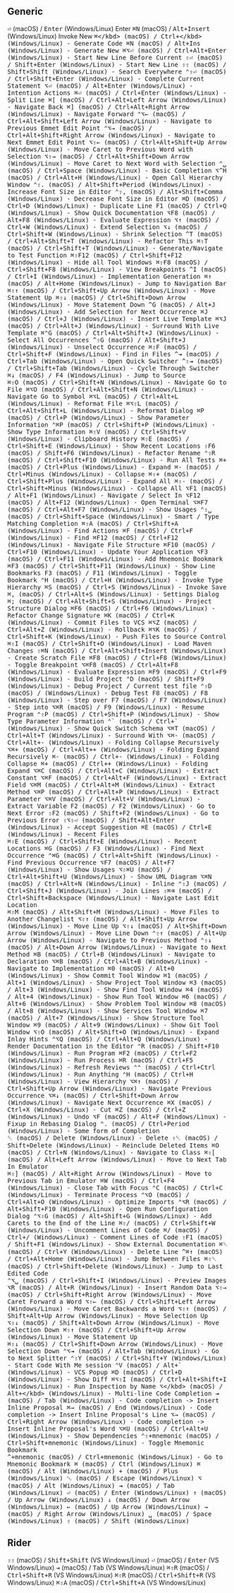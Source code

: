 ## Generic

<kbd>⏎</kbd> (macOS) / <kbd>Enter</kbd> (Windows/Linux) Enter
<kbd>⌘N</kbd> (macOS) / <kbd>Alt+Insert</kbd> (Windows/Linux) Invoke New
<kbd>⌘\</kbd> (macOS) / <kbd>Ctrl+\</kbd> (Windows/Linux)                       - Generate Code
<kbd>⌘N</kbd> (macOS) / <kbd>Alt+Ins</kbd> (Windows/Linux)                      - Generate New
<kbd>⌘⌥⏎</kbd> (macOS) / <kbd>Ctrl+Alt+Enter</kbd> (Windows/Linux)              - Start New Line Before Current
<kbd>⇧⏎</kbd> (macOS) / <kbd>Shift+Enter</kbd> (Windows/Linux)                  - Start New Line
<kbd>⇧⇧</kbd> (macOS) / <kbd>Shift+Shift</kbd> (Windows/Linux)                  - Search Everywhere
<kbd>⌃⇧⏎</kbd> (macOS) / <kbd>Ctrl+Shift+Enter</kbd> (Windows/Linux)            - Complete Current Statement
<kbd>⌥⏎</kbd> (macOS) / <kbd>Alt+Enter</kbd> (Windows/Linux)                    - Intention Actions
<kbd>⌘⏎</kbd> (macOS) / <kbd>Ctrl+Enter</kbd> (Windows/Linux)                   - Split Line
<kbd>⌘\[</kbd> (macOS) / <kbd>Ctrl+Alt+Left Arrow</kbd> (Windows/Linux)         - Navigate Back
<kbd>⌘\]</kbd> (macOS) / <kbd>Ctrl+Alt+Right Arrow</kbd> (Windows/Linux)        - Navigate Forward
<kbd>⌃⌥←</kbd> (macOS) / <kbd>Ctrl+Alt+Shift+Left Arrow</kbd> (Windows/Linux)   - Navigate to Previous Emmet Edit Point
<kbd>⌃⌥→</kbd> (macOS) / <kbd>Ctrl+Alt+Shift+Right Arrow</kbd> (Windows/Linux)  - Navigate to Next Emmet Edit Point
<kbd>⌥⇧←</kbd> (macOS) / <kbd>Ctrl+Alt+Shift+Up Arrow</kbd> (Windows/Linux)     - Move Caret to Previous Word with Selection
<kbd>⌥⇧→</kbd> (macOS) / <kbd>Ctrl+Alt+Shift+Down Arrow</kbd> (Windows/Linux)   - Move Caret to Next Word with Selection
<kbd>⌃␣</kbd> (macOS) / <kbd>Ctrl+Space</kbd> (Windows/Linux)                   - Basic Completion
<kbd>⌥^H</kbd> (macOS) / <kbd>Ctrl+Alt+H</kbd> (Windows/Linux)                  - Open Call Hierarchy Window
<kbd>⌃⇧.</kbd> (macOS) / <kbd>Alt+Shift+Period</kbd> (Windows/Linux)            - Increase Font Size in Editor
<kbd>⌃⇧,</kbd> (macOS) / <kbd>Alt+Shift+Comma</kbd> (Windows/Linux)             - Decrease Font Size in Editor
<kbd>⌘D</kbd> (macOS) / <kbd>Ctrl+D</kbd> (Windows/Linux)                       - Duplicate Line
<kbd>F1</kbd> (macOS) / <kbd>Ctrl+Q</kbd> (Windows/Linux)                       - Show Quick Documentation
<kbd>⌥F8</kbd> (macOS) / <kbd>Alt+F8</kbd> (Windows/Linux)                      - Evaluate Expression
<kbd>⌥↑</kbd> (macOS) / <kbd>Ctrl+W</kbd> (Windows/Linux)                       - Extend Selection
<kbd>⌥↓</kbd> (macOS) / <kbd>Ctrl+Shift+W</kbd> (Windows/Linux)                 - Shrink Selection
<kbd>^T</kbd> (macOS) / <kbd>Ctrl+Alt+Shift+T</kbd> (Windows/Linux)             - Refactor This
<kbd>⌘⇧T</kbd> (macOS) / <kbd>Ctrl+Shift+T</kbd> (Windows/Linux)                - Generate/Navigate to Test Function
<kbd>⌘⇧F12</kbd> (macOS) / <kbd>Ctrl+Shift+F12 (Windows/Linux)</kbd>            - Hide all Tool Windows
<kbd>⌘⇧F8</kbd> (macOS) / <kbd>Ctrl+Shift+F8 (Windows/Linux)</kbd>              - View Breakpoints
<kbd>^I</kbd> (macOS) / <kbd>Ctrl+I (Windows/Linux)</kbd>                       - Implementation Generation
<kbd>⌘↑</kbd> (macOS) / <kbd>Alt+Home</kbd> (Windows/Linux)                     - Jump to Navigation Bar
<kbd>⌘⇧↑</kbd> (macOS) / <kbd>Ctrl+Shift+Up Arrow</kbd> (Windows/Linux)         - Move Statement Up
<kbd>⌘⇧↓</kbd> (macOS) / <kbd>Ctrl+Shift+Down Arrow</kbd> (Windows/Linux)       - Move Statement Down
<kbd>^G</kbd> (macOS) / <kbd>Alt+J</kbd> (Windows/Linux)                        - Add Selection for Next Occurrence
<kbd>⌘J</kbd> (macOS) / <kbd>Ctrl+J</kbd> (Windows/Linux)                       - Insert Live Template
<kbd>⌘⌥J</kbd> (macOS) / <kbd>Ctrl+Alt+J</kbd> (Windows/Linux)                  - Surround With Live Template
<kbd>⌘⌃G</kbd> (macOS) / <kbd>Ctrl+Alt+Shift+J</kbd> (Windows/Linux)            - Select All Occurrences
<kbd>^⇧G</kbd> (macOS) / <kbd>Alt+Shift+J</kbd> (Windows/Linux)                 - Unselect Occurrence
<kbd>⌘⇧F</kbd> (macOS) / <kbd>Ctrl+Shift+F</kbd> (Windows/Linux)                - Find in Files
<kbd>^⇥</kbd> (macOS) / <kbd>Ctrl+Tab</kbd> (Windows/Linux)                     - Open Quick Switcher
<kbd>^⇧⇥</kbd> (macOS) / <kbd>Ctrl+Shift+Tab</kbd> (Windows/Linux)              - Cycle Through Switcher
<kbd>⌘↓</kbd> (macOS) / <kbd>F4</kbd> (Windows/Linux)                           - Jump to Source                           
<kbd>⌘⇧O</kbd> (macOS) / <kbd>Ctrl+Shift+N</kbd> (Windows/Linux)                - Navigate Go to File
<kbd>⌘⌥O</kbd> (macOS) / <kbd>Ctrl+Alt+Shift+N</kbd> (Windows/Linux)            - Navigate Go to Symbol
<kbd>⌘⌥L</kbd> (macOS) / <kbd>Ctrl+Alt+L</kbd> (Windows/Linux)                  - Reformat File
<kbd>⌘⌥⇧L</kbd> (macOS) / <kbd>Ctrl+Alt+Shift+L</kbd> (Windows/Linux)           - Reformat Dialog
<kbd>⌘P</kbd> (macOS) / <kbd>Ctrl+P</kbd> (Windows/Linux)                       - Show Parameter Information
<kbd>⌃⌘P</kbd> (macOS) / <kbd>Ctrl+Shift+P</kbd> (Windows/Linux)                - Show Type Information
<kbd>⌘⇧V</kbd> (macOS) / <kbd>Ctrl+Shift+V</kbd> (Windows/Linux)                - Clipboard History
<kbd>⌘⇧E</kbd> (macOS) / <kbd>Ctrl+Shift+E</kbd> (Windows/Linux)                - Show Recent Locations
<kbd>⇧F6</kbd> (macOS) / <kbd>Shift+F6</kbd> (Windows/Linux)                    - Refactor Rename
<kbd>⌃⇧R</kbd> (macOS) / <kbd>Ctrl+Shift+F10</kbd> (Windows/Linux)              - Run All Tests
<kbd>⌘+</kbd> (macOS) / <kbd>Ctrl+Plus</kbd> (Windows/Linux)                    - Expand
<kbd>⌘-</kbd> (macOS) / <kbd>Ctrl+Minus</kbd> (Windows/Linux)                   - Collapse
<kbd>⌘⇧+</kbd> (macOS) / <kbd>Ctrl+Shift+Plus</kbd> (Windows/Linux)             - Expand All
<kbd>⌘⇧-</kbd> (macOS) / <kbd>Ctrl+Shift+Minus</kbd> (Windows/Linux)            - Collapse All
<kbd>⌥F1</kbd> (macOS) / <kbd>Alt+F1</kbd> (Windows/Linux)                      - Navigate / Select In
<kbd>⌥F12</kbd> (macOS) / <kbd>Alt+F12</kbd> (Windows/Linux)                    - Open Terminal
<kbd>⌥⌘F7</kbd> (macOS) / <kbd>Ctrl+Alt+F7</kbd> (Windows/Linux)                - Show Usages
<kbd>⌃⇧␣</kbd> (macOS) / <kbd>Ctrl+Shift+Space</kbd> (Windows/Linux)            - Smart / Type Matching Completion
<kbd>⌘⇧A</kbd> (macOS) / <kbd>Ctrl+Shift+A</kbd> (Windows/Linux)                - Find Actions
<kbd>⌘F</kbd> (macOS) / <kbd>Ctrl+F</kbd> (Windows/Linux)                       - Find
<kbd>⌘F12</kbd> (macOS) / <kbd>Ctrl+F12</kbd> (Windows/Linux)                   - Navigate File Structure
<kbd>⌘F10</kbd> (macOS) / <kbd>Ctrl+F10</kbd> (Windows/Linux)                   - Update Your Application
<kbd>⌥F3</kbd> (macOS) / <kbd>Ctrl+F11</kbd> (Windows/Linux)                    - Add Mnemonic Bookmark
<kbd>⌘F3</kbd> (macOS) / <kbd>Ctrl+Shift+F11</kbd> (Windows/Linux)              - Show Line Bookmarks
<kbd>F3</kbd> (macOS) / <kbd>F11</kbd> (Windows/Linux)                          - Toggle Bookmark
<kbd>⌃H</kbd> (macOS) / <kbd>Ctrl+H</kbd> (Windows/Linux)                       - Invoke Type Hierarchy
<kbd>⌘S</kbd> (macOS) / <kbd>Ctrl+S</kbd> (Windows/Linux)                       - Invoke Save                       
<kbd>⌘,</kbd> (macOS) / <kbd>Ctrl+Alt+S</kbd> (Windows/Linux)                  - Settings Dialog
<kbd>⌘;</kbd> (macOS) / <kbd>Ctrl+Alt+Shift+S</kbd> (Windows/Linux)             - Project Structure Dialog
<kbd>⌘F6</kbd> (macOS) / <kbd>Ctrl+F6</kbd> (Windows/Linux)                     - Refactor Change Signature
<kbd>⌘K</kbd> (macOS) / <kbd>Ctrl+K</kbd> (Windows/Linux)                       - Commit Files to VCS
<kbd>⌘⌥Z</kbd> (macOS) / <kbd>Ctrl+Alt+Z</kbd> (Windows/Linux)                  - Rollback
<kbd>⌘⌥K</kbd> (macOS) / <kbd>Ctrl+Shift+K</kbd> (Windows/Linux)                - Push Files to Source Control
<kbd>⌘⇧I</kbd> (macOS) / <kbd>Ctrl+Shift+O</kbd> (Windows/Linux)                - Load Maven Changes
<kbd>⇧⌘N</kbd> (macOS) / <kbd>Ctrl+Alt+Shift+Insert</kbd> (Windows/Linux)       - Create Scratch File
<kbd>⌘F8</kbd> (macOS) / <kbd>Ctrl+F8</kbd> (Windows/Linux)                     - Toggle Breakpoint
<kbd>⌥⌘F8</kbd> (macOS) / <kbd>Ctrl+Alt+F8</kbd> (Windows/Linux)                - Evaluate Expression
<kbd>⌘F9</kbd> (macOS) / <kbd>Ctrl+F9</kbd> (Windows/Linux)                     - Build Project
<kbd>⌃D</kbd> (macOS) / <kbd>Shift+F9</kbd> (Windows/Linux)                     - Debug Project / Current test file
<kbd>⌃⇧D</kbd> (macOS) / <kbd></kbd> (Windows/Linux)                            - Debug Test
<kbd>F8</kbd> (macOS) / <kbd>F8</kbd> (Windows/Linux)                           - Step over
<kbd>F7</kbd> (macOS) / <kbd>F7</kbd> (Windows/Linux)                           - Step into
<kbd>⌥⌘R</kbd> (macOS) / <kbd>F9</kbd> (Windows/Linux)                          - Resume Program
<kbd>⌃⇧P</kbd> (macOS) / <kbd>Ctrl+Shift+P</kbd> (Windows/Linux)                - Show Type Parameter Information
<kbd>⌃\`</kbd> (macOS) / <kbd>Ctrl+\`</kbd> (Windows/Linux)                     - Show Quick Switch Schema
<kbd>⌥⌘T</kbd> (macOS) / <kbd>Ctrl+Alt+T</kbd> (Windows/Linux)                  - Surround With
<kbd>⌥⌘-</kbd> (macOS) / <kbd>Ctrl+Alt+-</kbd> (Windows/Linux)                  - Folding Collapse Recursively 
<kbd>⌥⌘+</kbd> (macOS) / <kbd>Ctrl+Alt++</kbd> (Windows/Linux)                  - Folding Expand Recursively
<kbd>⌘-</kbd> (macOS) / <kbd>Ctrl+-</kbd> (Windows/Linux)                       - Folding Collapse
<kbd>⌘+</kbd> (macOS) / <kbd>Ctrl++</kbd> (Windows/Linux)                       - Folding Expand
<kbd>⌥⌘C</kbd> (macOS) / <kbd>Ctrl+Alt+C</kbd> (Windows/Linux)                  - Extract Constant
<kbd>⌥⌘F</kbd> (macOS) / <kbd>Ctrl+Alt+F</kbd> (Windows/Linux)                  - Extract Field
<kbd>⌥⌘M</kbd> (macOS) / <kbd>Ctrl+Alt+M</kbd> (Windows/Linux)                  - Extract Method
<kbd>⌥⌘P</kbd> (macOS) / <kbd>Ctrl+Alt+P</kbd> (Windows/Linux)                  - Extract Parameter
<kbd>⌥⌘V</kbd> (macOS) / <kbd>Ctrl+Alt+V</kbd> (Windows/Linux)                  - Extract Variable
<kbd>F2</kbd> (macOS) / <kbd>F2</kbd> (Windows/Linux)                           - Go to Next Error
<kbd>⇧F2</kbd> (macOS) / <kbd>Shift+F2</kbd> (Windows/Linux)                    - Go to Previous Error
<kbd>⇧⌥⇧⏎</kbd> (macOS) / <kbd>Shift+Alt+Enter</kbd> (Windows/Linux)            - Accept Suggestion
<kbd>⌘E</kbd> (macOS) / <kbd>Ctrl+E</kbd> (Windows/Linux)                       - Recent Files                   
<kbd>⌘⇧E</kbd> (macOS) / <kbd>Ctrl+Shift+E</kbd> (Windows/Linux)                - Recent Locations
<kbd>⌘G</kbd> (macOS) / <kbd>F3</kbd> (Windows/Linux)                           - Find Next Occurrence 
<kbd>⌃⌘G</kbd> (macOS) / <kbd>Ctrl+Alt+Shift</kbd> (Windows/Linux)              - Find Previous Occurrence
<kbd>⌥F7</kbd> (macOS) / <kbd>Alt+F7</kbd> (Windows/Linux)                      - Show Usages
<kbd>⌥⇧⌘U</kbd> (macOS) / <kbd>Ctrl+Alt+Shift+U</kbd> (Windows/Linux)           - Show UML Diagram
<kbd>⌥⌘N</kbd> (macOS) / <kbd>Ctrl+Alt+N</kbd> (Windows/Linux)                  - Inline
<kbd>⌃⇧J</kbd> (macOS) / <kbd>Ctrl+Shift+J</kbd> (Windows/Linux)                - Join Lines
<kbd>⇧⌘⌫</kbd> (macOS) / <kbd>Ctrl+Shift+Backspace</kbd> (Windows/Linux)        - Navigate Last Edit Location    
<kbd>⌘⇧M</kbd> (macOS) / <kbd>Alt+Shift+M</kbd> (Windows/Linux)                 - Move Files to Another Changelist
<kbd>⌥⇧↑</kbd> (macOS) / <kbd>Alt+Shift+Up Arrow</kbd> (Windows/Linux)          - Move Line Up
<kbd>⌥⇧↓</kbd> (macOS) / <kbd>Alt+Shift+Down Arrow</kbd> (Windows/Linux)        - Move Line Down
<kbd>⌃⇧↑</kbd> (macOS) / <kbd>Alt+Up Arrow</kbd> (Windows/Linux)                - Navigate to Previous Method
<kbd>⌃⇧↓</kbd> (macOS) / <kbd>Alt+Down Arrow</kbd> (Windows/Linux)              - Navigate to Next Method
<kbd>⌘B</kbd> (macOS) / <kbd>Ctrl+B</kbd> (Windows/Linux)                       - Navigate to Declaration 
<kbd>⌥⌘B</kbd> (macOS) / <kbd>Ctrl+Alt+B</kbd> (Windows/Linux)                  - Navigate to Implementation
<kbd>⌘0</kbd> (macOS) / <kbd>Alt+0</kbd> (Windows/Linux)                        - Show Commit Tool Window
<kbd>⌘1</kbd> (macOS) / <kbd>Alt+1</kbd> (Windows/Linux)                        - Show Project Tool Window 
<kbd>⌘3</kbd> (macOS) / <kbd>Alt+3</kbd> (Windows/Linux)                        - Show Find Tool Window
<kbd>⌘4</kbd> (macOS) / <kbd>Alt+4</kbd> (Windows/Linux)                        - Show Run Tool Window
<kbd>⌘6</kbd> (macOS) / <kbd>Alt+6</kbd> (Windows/Linux)                        - Show Problem Tool Window
<kbd>⌘8</kbd> (macOS) / <kbd>Alt+8</kbd> (Windows/Linux)                        - Show Services Tool Window
<kbd>⌘7</kbd> (macOS) / <kbd>Alt+7</kbd> (Windows/Linux)                        - Show Structure Tool Window
<kbd>⌘9</kbd> (macOS) / <kbd>Alt+9</kbd> (Windows/Linux)                        - Show Git Tool Window
<kbd>⌥⇧O</kbd> (macOS) / <kbd>Alt+Shift+O</kbd> (Windows/Linux)                 - Expand Inlay Hints
<kbd>⌃⌥Q</kbd> (macOS) / <kbd>Ctrl+Alt+Q</kbd> (Windows/Linux)                  - Render Documentation in the Editor
<kbd>⌃R</kbd> (macOS) / <kbd>Shift+F10</kbd> (Windows/Linux)                    - Run Program
<kbd>⌘F2</kbd> (macOS) / <kbd>Ctrl+F2</kbd> (Windows/Linux)                     - Run Process 
<kbd>⌘R</kbd> (macOS) / <kbd>Ctrl+F5</kbd> (Windows/Linux)                      - Refresh Reviews
<kbd>⌃⌃</kbd> (macOS) / <kbd>Ctrl+Ctrl</kbd> (Windows/Linux)                    - Run Anything
<kbd>⌃H</kbd> (macOS) / <kbd>Ctrl+H</kbd> (Windows/Linux)                       - View Hierarchy
<kbd>⌥⌘↑</kbd> (macOS) / <kbd>Ctrl+Shift+Up Arrow</kbd> (Windows/Linux)         - Navigate Previous Occurrence
<kbd>⌥⌘↓</kbd> (macOS) / <kbd>Ctrl+Shift+Down Arrow</kbd> (Windows/Linux)       - Navigate Next Occurrence
<kbd>⌘X</kbd> (macOS) / <kbd>Ctrl+X</kbd> (Windows/Linux)                       - Cut 
<kbd>⌘Z</kbd> (macOS) / <kbd>Ctrl+Z</kbd> (Windows/Linux)                       - Undo
<kbd>⌥F</kbd> (macOS) / <kbd>Alt+F</kbd> (Windows/Linux)                        - Fixup in Rebasing Dialog
<kbd>⌃.</kbd> (macOS) / <kbd>Ctrl+Period</kbd> (Windows/Linux)                  - Some form of Completion                                   
<kbd>␡</kbd> (macOS) / <kbd>Delete</kbd> (Windows/Linux)                        - Delete
<kbd>⇧␡</kbd> (macOS) / <kbd>Shift+Delete</kbd> (Windows/Linux)                 - Reinclude Deleted Items
<kbd>⌘O</kbd> (macOS) / <kbd>Ctrl+N</kbd> (Windows/Linux)                       - Navigate to Class
<kbd>⌘⇧\[</kbd> (macOS) / <kbd>Alt+Left Arrow</kbd> (Windows/Linux)             - Move to Next Tab In Emulator             
<kbd>⌘⇧\]</kbd> (macOS) / <kbd>Alt+Right Arrow</kbd> (Windows/Linux)            - Move to Previous Tab in Emulator 
<kbd>⌘W</kbd> (macOS) / <kbd>Ctrl+F4</kbd> (Windows/Linux)                      - Close Tab with Focus
<kbd>⌃C</kbd> (macOS) / <kbd>Ctrl+C</kbd> (Windows/Linux)                       - Terminate Process
<kbd>⌃⌥O</kbd> (macOS) / <kbd>Ctrl+Alt+O</kbd> (Windows/Linux)                  - Optimize Imports
<kbd>⌃⌥R</kbd> (macOS) / <kbd>Alt+Shift+F10</kbd> (Windows/Linux)               - Open Run Configuration Dialog
<kbd>⌃⌥⇧G</kbd> (macOS) / <kbd>Alt+Shift+G</kbd> (Windows/Linux)                - Add Carets to the End of the Line
<kbd>⌘⇧/</kbd> (macOS) / <kbd>Ctrl+Shift+W</kbd> (Windows/Linux)                - Uncomment Lines of Code
<kbd>⌘/</kbd> (macOS) / <kbd>Ctrl+/</kbd> (Windows/Linux)                       - Comment Lines of Code
<kbd>⇧F1</kbd> (macOS) / <kbd>Shift+F1</kbd> (Windows/Linux)                    - Show External Documentation
<kbd>⌘␡</kbd> (macOS) / <kbd>Ctrl+Y</kbd> (Windows/Linux)                       - Delete Line
<kbd>^⌘↑</kbd> (macOS) / <kbd>Ctrl+Alt+Home</kbd> (Windows/Linux)               - Jump Between Files
<kbd>⌘⇧␡</kbd> (macOS) / <kbd>Ctrl+Shift+Delete</kbd> (Windows/Linux)           - Jump to Last Edited Code           
<kbd>⌃⌥␣</kbd> (macOS) / <kbd>Ctrl+Shift+I</kbd> (Windows/Linux)                - Preview Images
<kbd>⌥R</kbd> (macOS) / <kbd>Alt+R</kbd> (Windows/Linux)                        - Insert Random Data
<kbd>⌥⇧→</kbd> (macOS) / <kbd>Ctrl+Shift+Right Arrow</kbd> (Windows/Linux)      - Move Caret Forward a Word
<kbd>⌥⇧←</kbd> (macOS) / <kbd>Ctrl+Shift+Left Arrow</kbd> (Windows/Linux)       - Move Caret Backwards a Word
<kbd>⌥⇧↑</kbd> (macOS) / <kbd>Shift+Alt+Up Arrow</kbd> (Windows/Linux)          - Move Selection Up              
<kbd>⌥⇧↓</kbd> (macOS) / <kbd>Shift+Alt+Down Arrow</kbd> (Windows/Linux)        - Move Selection Down
<kbd>⌘⇧↑</kbd> (macOS) / <kbd>Ctrl+Shift+Up Arrow</kbd> (Windows/Linux)         - Move Statement Up              
<kbd>⌘⇧↓</kbd> (macOS) / <kbd>Ctrl+Shift+Down Arrow</kbd> (Windows/Linux)       - Move Selection Down
<kbd>⌃⌥⇥</kbd> (macOS) / <kbd>Alt+Tab</kbd> (Windows/Linux)                     - Go to Next Splitter
<kbd>⌃⇧Y</kbd> (macOS) / <kbd>Ctrl+Shift+Y</kbd> (Windows/Linux)                - Start Code With Me session
<kbd>⌃V</kbd> (macOS) / <kbd>Alt+`</kbd> (Windows/Linux)                        - VCS Popup
<kbd>⌘D</kbd> (macOS) / <kbd>Ctrl+D</kbd> (Windows/Linux)                       - Show Diff
<kbd>⌘⌥⇧I</kbd> (macOS) / <kbd>Ctrl+Alt+Shift+I</kbd> (Windows/Linux)           - Run Inspection by Name
<kbd>⌥\</kbd> (macOS) / <kbd>Alt+\</kbd> (Windows/Linux)                        - Multi-line Code Completion
<kbd>⇥</kbd> (macOS) / <kbd>Tab</kbd> (Windows/Linux)                           - Code completion -> Insert Inline Proposal
<kbd>⌘→</kbd> (macOS) / <kbd>End</kbd> (Windows/Linux)                          - Code completion -> Insert Inline Proposal's Line
<kbd>⌥→</kbd> (macOS) / <kbd>Ctrl+Right Arrow</kbd> (Windows/Linux)             - Code completion -> Insert Inline Proposal's Word
<kbd>⌥⌘U</kbd> (macOS) / <kbd>Ctrl+Alt+U</kbd> (Windows/Linux)                  - Show Dependencies
<kbd>⌃⇧+mnemonic</kbd> (macOS) / <kbd>Ctrl+Shift+mnemonic</kbd> (Windows/Linux) - Toggle Mnemonic Bookmark   
<kbd>^+mnemonic</kbd> (macOS) / <kbd>Ctrl+mnemonic</kbd> (Windows/Linux)        - Go to Mnemonic Bookmark
<kbd>⌘</kbd> (macOS) / <kbd>Ctrl</kbd> (Windows/Linux)
<kbd>⌘</kbd> (macOS) / <kbd>Alt</kbd> (Windows/Linux)
<kbd>+</kbd> (macOS) / <kbd>Plus</kbd> (Windows/Linux)
<kbd>␛</kbd> (macOS) / <kbd>Escape</kbd> (Windows/Linux)
<kbd>⌥</kbd> (macOS) / <kbd>Alt</kbd> (Windows/Linux)
<kbd>⇥</kbd> (macOS) / <kbd>Tab</kbd> (Windows/Linux)
<kbd>⏎</kbd> (macOS) / <kbd>Enter</kbd> (Windows/Linux)
<kbd>↑</kbd> (macOS) / <kbd>Up Arrow</kbd> (Windows/Linux)
<kbd>↓</kbd> (macOS) / <kbd>Down Arrow</kbd> (Windows/Linux)
<kbd>←</kbd> (macOS) / <kbd>Up Arrow</kbd> (Windows/Linux)
<kbd>→</kbd> (macOS) / <kbd>Right Arrow</kbd> (Windows/Linux)
<kbd>␣</kbd> (macOS) / <kbd>Space</kbd> (Windows/Linux)
<kbd>⇧</kbd> (macOS) / <kbd>Shift</kbd> (Windows/Linux)


## Rider

<kbd>⇧⇧</kbd> (macOS) / <kbd>Shift+Shift</kbd> (VS Windows/Linux)
<kbd>⏎</kbd> (macOS) / <kbd>Enter</kbd> (VS Windows/Linux)
<kbd>⇥</kbd> (macOS) / <kbd>Tab</kbd> (VS Windows/Linux)
<kbd>⌘⇧R</kbd> (macOS) / <kbd>Ctrl+Shift+R</kbd> (VS Windows/Linux)
<kbd>⌘⇧R</kbd> (macOS) / <kbd>Ctrl+Shift+R</kbd> (VS Windows/Linux)
<kbd>⌘⇧A</kbd> (macOS) / <kbd>Ctrl+Shift+A</kbd> (VS Windows/Linux)
